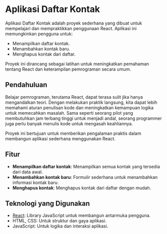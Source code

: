 # Aplikasi Daftar Kontak

Aplikasi Daftar Kontak adalah proyek sederhana yang dibuat untuk mempelajari dan mempraktikkan penggunaan React. Aplikasi ini memungkinkan pengguna untuk:

- Menampilkan daftar kontak.
- Menambahkan kontak baru.
- Menghapus kontak dari daftar.

Proyek ini dirancang sebagai latihan untuk meningkatkan pemahaman tentang React dan keterampilan pemrograman secara umum.

## Pendahuluan

Belajar pemrograman, terutama React, dapat terasa sulit jika hanya mengandalkan teori. Dengan melakukan praktik langsung, kita dapat lebih memahami aturan penulisan kode dan meningkatkan kemampuan logika untuk memecahkan masalah. Sama seperti seorang pilot yang membutuhkan jam terbang tinggi untuk menjadi andal, seorang programmer juga perlu banyak menulis kode untuk mengasah keahliannya.

Proyek ini bertujuan untuk memberikan pengalaman praktis dalam membangun aplikasi sederhana menggunakan React.

## Fitur

- **Menampilkan daftar kontak**: Menampilkan semua kontak yang tersedia dari data awal.
- **Menambahkan kontak baru**: Formulir sederhana untuk menambahkan informasi kontak baru.
- **Menghapus kontak**: Menghapus kontak dari daftar dengan mudah.

## Teknologi yang Digunakan

- [React](https://reactjs.org/): Library JavaScript untuk membangun antarmuka pengguna.
- HTML, CSS: Untuk struktur dan gaya aplikasi.
- JavaScript: Untuk logika dan interaksi aplikasi.
  
